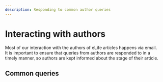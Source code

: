 ```yaml
---
description: Responding to common author queries
---
```


# Interacting with authors

Most of our interaction with the authors of eLife articles happens via email. It is important to ensure that queries from authors are responded to in a timely manner, so authors are kept informed about the stage of their article. 

## Common queries 



